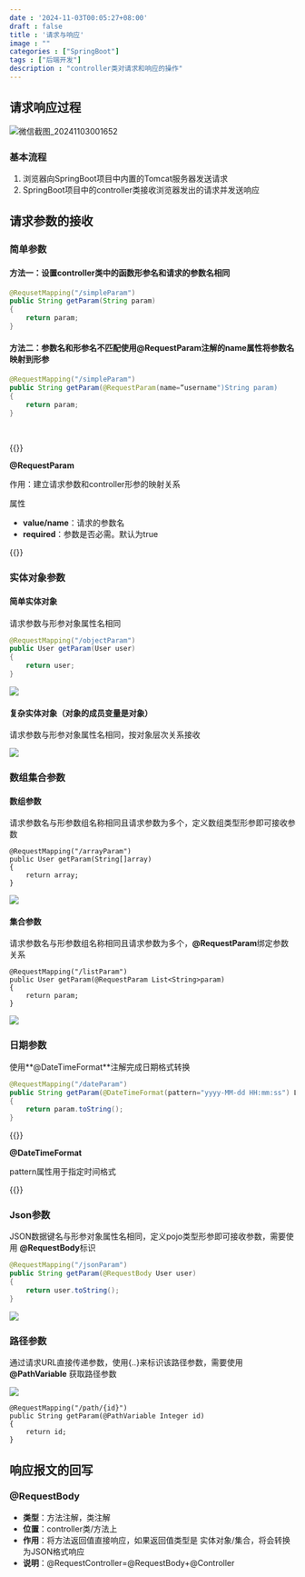 ```yaml
---
date : '2024-11-03T00:05:27+08:00'
draft : false
title : '请求与响应'
image : ""
categories : ["SpringBoot"]
tags : ["后端开发"]
description : "controller类对请求和响应的操作"
---
```


## 请求响应过程

![微信截图_20241103001652](微信截图_20241103001652.png)

### 基本流程

1. 浏览器向SpringBoot项目中内置的Tomcat服务器发送请求
2. SpringBoot项目中的controller类接收浏览器发出的请求并发送响应

## 请求参数的接收

### 简单参数

#### 	方法一：设置controller类中的函数形参名和请求的参数名相同

```java
@RequsetMapping("/simpleParam")
public String getParam(String param)
{
	return param;
}
```

#### 方法二：参数名和形参名不匹配使用@RequestParam注解的name属性将参数名映射到形参

```java
@RequestMapping("/simpleParam")
public String getParam(@RequestParam(name=“username")String param)
{
	return param;
}
```

<br>

{{<notice tip>}}

**@RequestParam**

作用：建立请求参数和controller形参的映射关系

属性

- **value/name**：请求的参数名
- **required**：参数是否必需。默认为true

{{</notice>}}

### 实体对象参数

#### 简单实体对象

请求参数与形参对象属性名相同

```java
@RequestMapping("/objectParam")
public User getParam(User user)
{
	return user;
}
```

![](微信截图_20241103123916.png)

#### 复杂实体对象（对象的成员变量是对象）

请求参数与形参对象属性名相同，按对象层次关系接收

![](微信截图_20241103124235.png)

### 数组集合参数

#### 数组参数

请求参数名与形参数组名称相同且请求参数为多个，定义数组类型形参即可接收参数

```
@RequestMapping("/arrayParam")
public User getParam(String[]array)
{
	return array;
}
```

![](微信截图_20241103124635.png)

#### 集合参数

请求参数名与形参数组名称相同且请求参数为多个，**@RequestParam**绑定参数关系

```
@RequestMapping("/listParam")
public User getParam(@RequestParam List<String>param)
{
	return param;
}
```

![](微信截图_20241103124951.png)

### 日期参数

使用**@DateTimeFormat**注解完成日期格式转换

```java
@RequestMapping("/dateParam")
public String getParam(@DateTimeFormat(pattern="yyyy-MM-dd HH:mm:ss") LocalDateTime param)
{
	return param.toString();
}
```

{{<notice tip>}}

**@DateTimeFormat**

pattern属性用于指定时间格式

{{</notice>}}

### Json参数

JSON数据键名与形参对象属性名相同，定义pojo类型形参即可接收参数，需要使用 **@RequestBody**标识

```java
@RequestMapping("/jsonParam")
public String getParam(@RequestBody User user)
{
	return user.toString();
}
```

![](微信截图_20241103125759.png)

### 路径参数

通过请求URL直接传递参数，使用{..}来标识该路径参数，需要使用 **@PathVariable** 获取路径参数

![](微信截图_20241103131056.png)

```
@RequestMapping("/path/{id}")
public String getParam(@PathVariable Integer id)
{
	return id;
}
```

## 响应报文的回写

### @RequestBody

- **类型**：方法注解，类注解
- **位置**：controller类/方法上
- **作用**：将方法返回值直接响应，如果返回值类型是 实体对象/集合，将会转换为JSON格式响应
- **说明**：@RequestController=@RequestBody+@Controller
